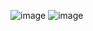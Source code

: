 ![image](https://github.com/BesanCoder/ERP-System/assets/111532447/c1ecad66-7819-438b-997f-d0aec6a1844a)
![image](https://github.com/BesanCoder/ERP-System/assets/111532447/fcc5c3b6-d63f-47d2-bcff-3a1be32aba77)
